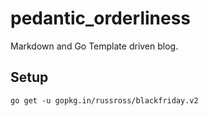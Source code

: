 # pedantic_orderliness

Markdown and Go Template driven blog.

## Setup

```
go get -u gopkg.in/russross/blackfriday.v2
```
